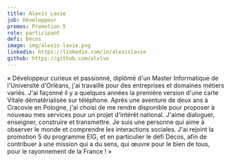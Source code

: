 ```yaml
---
title: Alexis Lavie
job: Développeur
promos: Promotion 5
role: participant
defi: Décos
image: img/alexis-lavie.png
linkedin: https://linkedin.com/in/alexislavie
github: https://github.com/alxlve
---
```

« Développeur curieux et passionné, diplômé d'un Master Informatique de l'Université d'Orléans, j'ai travaillé pour des entreprises et domaines métiers variés. J'ai façonné il y a quelques années la première version d'une carte Vitale dématérialisée sur téléphone. Après une aventure de deux ans à Cracovie en Pologne, j'ai choisi de me rendre disponible pour proposer à nouveau mes services pour un projet d'intérêt national. J'aime dialoguer, enseigner, construire et transmettre. Je suis une personne qui aime à observer le monde et comprendre les interactions sociales. J'ai rejoint la promotion 5 du programme EIG, et en particulier le défi Décos, afin de contribuer à une mission qui a du sens, qui œuvre pour le bien de tous, pour le rayonnement de la France ! »